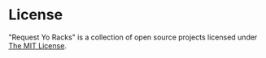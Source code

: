 # License

"Request Yo Racks" is a collection of open source projects licensed under [The MIT License](https://opensource.org/licenses/MIT).
